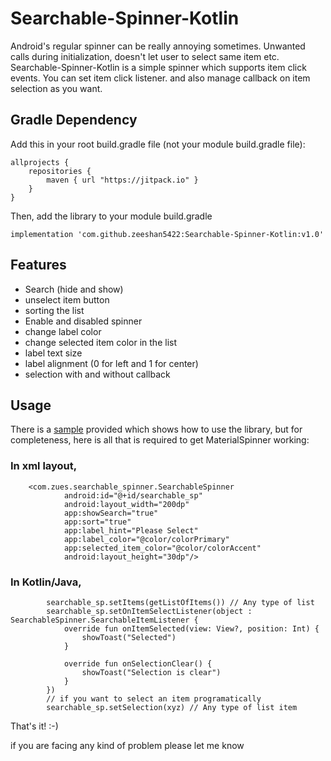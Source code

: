

# Searchable-Spinner-Kotlin

Android's regular spinner can be really annoying sometimes. Unwanted calls during initialization, doesn't let user to select same item etc. Searchable-Spinner-Kotlin is a simple spinner which supports item click events. You can set item click listener. and also manage callback on item selection as you want. 


## 

## Gradle Dependency

Add this in your root build.gradle file (not your module build.gradle file):

```
allprojects {
    repositories {
        maven { url "https://jitpack.io" }
    }
}
```

Then, add the library to your module build.gradle

```
implementation 'com.github.zeeshan5422:Searchable-Spinner-Kotlin:v1.0'
```

## Features

* Search (hide and show)
* unselect item button
* sorting the list
* Enable and disabled spinner
* change label color
* change selected item color in the list
* label text size
* label alignment (0 for left and 1 for center)
* selection with and without callback


## Usage

There is a [sample](https://github.com/zeeshan5422/Searchable-Spinner-Kotlin/tree/master/app/src/main) provided which shows how to use the library, but for completeness, here is all that is required to get MaterialSpinner working:

### In xml layout,
```
    <com.zues.searchable_spinner.SearchableSpinner
            android:id="@+id/searchable_sp"
            android:layout_width="200dp"
            app:showSearch="true"
            app:sort="true"
            app:label_hint="Please Select"
            app:label_color="@color/colorPrimary"
            app:selected_item_color="@color/colorAccent"
            android:layout_height="30dp"/>
```

### In Kotlin/Java,
```
        searchable_sp.setItems(getListOfItems()) // Any type of list 
        searchable_sp.setOnItemSelectListener(object : SearchableSpinner.SearchableItemListener {
            override fun onItemSelected(view: View?, position: Int) {
                showToast("Selected")
            }

            override fun onSelectionClear() {
                showToast("Selection is clear")
            }
        })
        // if you want to select an item programatically
        searchable_sp.setSelection(xyz) // Any type of list item
```

That's it! :-)

if you are facing any kind of problem please let me know

